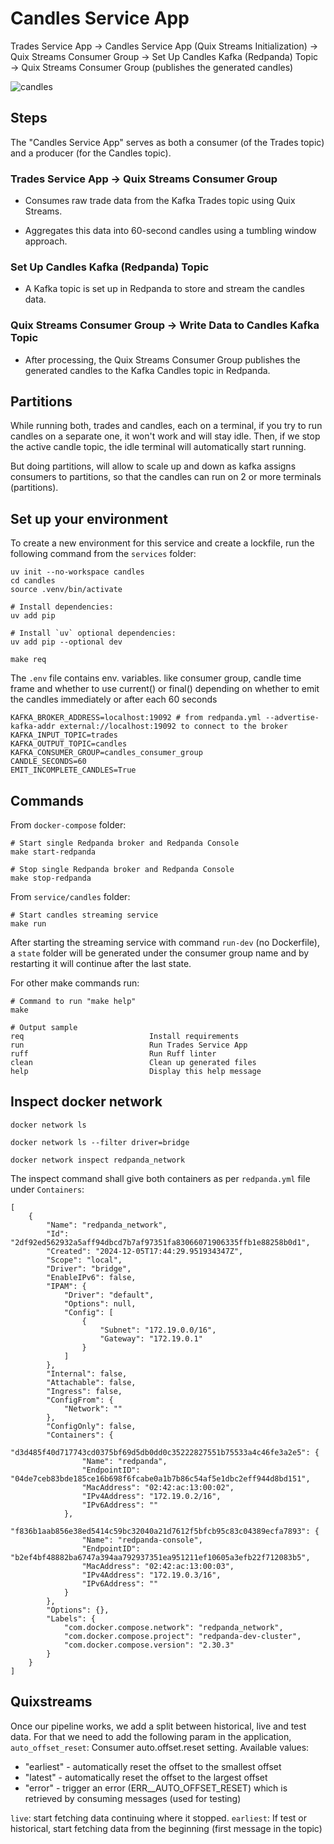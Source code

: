 # Candles Service App

Trades Service App → Candles Service App (Quix Streams Initialization) → Quix Streams Consumer Group → Set Up Candles Kafka (Redpanda) Topic →  Quix Streams Consumer Group (publishes the generated candles)

![candles](https://github.com/user-attachments/assets/3e4b6fd5-8a11-453c-9a77-a58aa0a8a59e)

## Steps

The "Candles Service App" serves as both a consumer (of the Trades topic) and a producer (for the Candles topic).

### Trades Service App → Quix Streams Consumer Group

- Consumes raw trade data from the Kafka Trades topic using Quix Streams.

- Aggregates this data into 60-second candles using a tumbling window approach.

### Set Up Candles Kafka (Redpanda) Topic

- A Kafka topic is set up in Redpanda to store and stream the candles data.

### Quix Streams Consumer Group → Write Data to Candles Kafka Topic

- After processing, the Quix Streams Consumer Group publishes the generated candles to the Kafka Candles topic in Redpanda.

## Partitions

While running both, trades and candles, each on a terminal, if you try to run candles on a separate one, it won't work and will stay idle. Then, if we stop the active candle topic, the idle terminal will automatically start running.

But doing partitions, will allow to scale up and down as kafka assigns consumers to partitions, so that the candles can run on 2 or more terminals (partitions).

## Set up your environment

To create a new environment for this service and create a lockfile, run the following command from the `services` folder:

    uv init --no-workspace candles
    cd candles
    source .venv/bin/activate

    # Install dependencies:
    uv add pip

    # Install `uv` optional dependencies:
    uv add pip --optional dev

    make req

The `.env` file contains env. variables. like consumer group, candle time frame and whether to use current() or final() depending on whether to emit the candles immediately or after each 60 seconds

    KAFKA_BROKER_ADDRESS=localhost:19092 # from redpanda.yml --advertise-kafka-addr external://localhost:19092 to connect to the broker
    KAFKA_INPUT_TOPIC=trades
    KAFKA_OUTPUT_TOPIC=candles
    KAFKA_CONSUMER_GROUP=candles_consumer_group
    CANDLE_SECONDS=60
    EMIT_INCOMPLETE_CANDLES=True

## Commands

From `docker-compose` folder:

    # Start single Redpanda broker and Redpanda Console
    make start-redpanda

    # Stop single Redpanda broker and Redpanda Console
    make stop-redpanda

From `service/candles` folder:

    # Start candles streaming service
    make run

After starting the streaming service with command `run-dev` (no Dockerfile), a `state` folder will be generated under the consumer group name and by restarting it will continue after the last state.

For other make commands run:

    # Command to run "make help"
    make

    # Output sample
    req                            Install requirements
    run                            Run Trades Service App
    ruff                           Run Ruff linter
    clean                          Clean up generated files
    help                           Display this help message

## Inspect docker network

    docker network ls

    docker network ls --filter driver=bridge

    docker network inspect redpanda_network

The inspect command shall give both containers as per `redpanda.yml` file under `Containers`:

    [
        {
            "Name": "redpanda_network",
            "Id": "2df92ed562932a5aff94dbcd7b7af97351fa83066071906335ffb1e88258b0d1",
            "Created": "2024-12-05T17:44:29.951934347Z",
            "Scope": "local",
            "Driver": "bridge",
            "EnableIPv6": false,
            "IPAM": {
                "Driver": "default",
                "Options": null,
                "Config": [
                    {
                        "Subnet": "172.19.0.0/16",
                        "Gateway": "172.19.0.1"
                    }
                ]
            },
            "Internal": false,
            "Attachable": false,
            "Ingress": false,
            "ConfigFrom": {
                "Network": ""
            },
            "ConfigOnly": false,
            "Containers": {
                "d3d485f40d717743cd0375bf69d5db0dd0c35222827551b75533a4c46fe3a2e5": {
                    "Name": "redpanda",
                    "EndpointID": "04de7ceb83bde185ce16b698f6fcabe0a1b7b86c54af5e1dbc2eff944d8bd151",
                    "MacAddress": "02:42:ac:13:00:02",
                    "IPv4Address": "172.19.0.2/16",
                    "IPv6Address": ""
                },
                "f836b1aab856e38ed5414c59bc32040a21d7612f5bfcb95c83c04389ecfa7893": {
                    "Name": "redpanda-console",
                    "EndpointID": "b2ef4bf48882ba6747a394aa792937351ea951211ef10605a3efb22f712083b5",
                    "MacAddress": "02:42:ac:13:00:03",
                    "IPv4Address": "172.19.0.3/16",
                    "IPv6Address": ""
                }
            },
            "Options": {},
            "Labels": {
                "com.docker.compose.network": "redpanda_network",
                "com.docker.compose.project": "redpanda-dev-cluster",
                "com.docker.compose.version": "2.30.3"
            }
        }
    ]

## Quixstreams

Once our pipeline works, we add a split between historical, live and test data. For that we need to add the following param in the application, `auto_offset_reset`: Consumer auto.offset.reset setting. Available values:

- "earliest" - automatically reset the offset to the smallest offset
- "latest" - automatically reset the offset to the largest offset
- "error" - trigger an error (ERR__AUTO_OFFSET_RESET) which is retrieved by consuming messages (used for testing)

`live`: start fetching data continuing where it stopped.
`earliest`: If test or historical, start fetching data from the beginning (first message in the topic)
